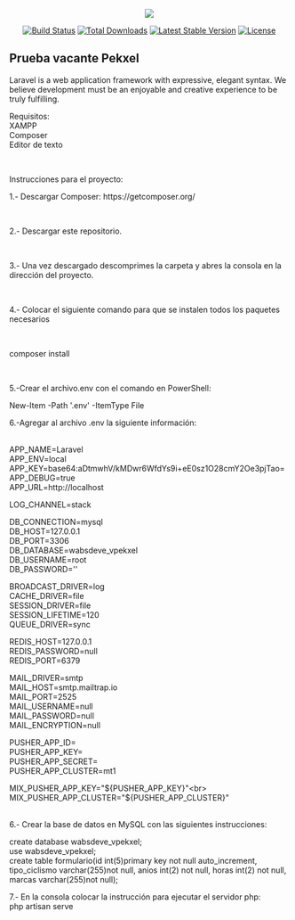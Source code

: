<p align="center"><img src="https://laravel.com/assets/img/components/logo-laravel.svg"></p>

<p align="center">
<a href="https://travis-ci.org/laravel/framework"><img src="https://travis-ci.org/laravel/framework.svg" alt="Build Status"></a>
<a href="https://packagist.org/packages/laravel/framework"><img src="https://poser.pugx.org/laravel/framework/d/total.svg" alt="Total Downloads"></a>
<a href="https://packagist.org/packages/laravel/framework"><img src="https://poser.pugx.org/laravel/framework/v/stable.svg" alt="Latest Stable Version"></a>
<a href="https://packagist.org/packages/laravel/framework"><img src="https://poser.pugx.org/laravel/framework/license.svg" alt="License"></a>
</p>

## Prueba vacante Pekxel

Laravel is a web application framework with expressive, elegant syntax. We believe development must be an enjoyable and creative experience to be truly fulfilling. 
<br>
 <p>Requisitos:<br>
 XAMPP<br>
 Composer<br>   
 Editor de texto<br>
 </p><br>
 <p>Instrucciones para el proyecto:<br>
<p>1.- Descargar Composer: https://getcomposer.org/</p><br>
<p>2.- Descargar este repositorio.</p><br>
<p>3.- Una vez descargado descomprimes la carpeta y abres la consola en la dirección del proyecto.</p><br>
<p>4.- Colocar el siguiente comando para que se instalen todos los paquetes necesarios</p><br>
 <p>composer install</p><br>
    
<p>5.-Crear el archivo.env con el comando en PowerShell:</p>
<p>New-Item -Path '.env' -ItemType File</p>

<p>6.-Agregar al archivo .env la siguiente información:</p><br>
APP_NAME=Laravel<br>
APP_ENV=local<br>
APP_KEY=base64:aDtmwhV/kMDwr6WfdYs9i+eE0sz1O28cmY2Oe3pjTao=<br>
APP_DEBUG=true<br>
APP_URL=http://localhost<br>

LOG_CHANNEL=stack<br>

DB_CONNECTION=mysql<br>
DB_HOST=127.0.0.1<br>
DB_PORT=3306<br>
DB_DATABASE=wabsdeve_vpekxel<br>
DB_USERNAME=root<br>
DB_PASSWORD=''<br>

BROADCAST_DRIVER=log<br>
CACHE_DRIVER=file<br>
SESSION_DRIVER=file<br>
SESSION_LIFETIME=120<br>
QUEUE_DRIVER=sync<br>

REDIS_HOST=127.0.0.1<br>
REDIS_PASSWORD=null<br>
REDIS_PORT=6379<br>

MAIL_DRIVER=smtp<br>
MAIL_HOST=smtp.mailtrap.io<br>
MAIL_PORT=2525<br>
MAIL_USERNAME=null<br>
MAIL_PASSWORD=null<br>
MAIL_ENCRYPTION=null<br>

PUSHER_APP_ID=<br>
PUSHER_APP_KEY=<br>
PUSHER_APP_SECRET=<br>
PUSHER_APP_CLUSTER=mt1<br>

MIX_PUSHER_APP_KEY="${PUSHER_APP_KEY}"<br>
MIX_PUSHER_APP_CLUSTER="${PUSHER_APP_CLUSTER}"<br>
<br>

<p>6.- Crear la base de datos en MySQL con las siguientes instrucciones:</p>
<p>create database wabsdeve_vpekxel;<br>
use wabsdeve_vpekxel;<br>
create table formulario(id int(5)primary key not null auto_increment, tipo_ciclismo varchar(255)not null, anios int(2) not null, horas int(2) not null, marcas varchar(255)not null);<br></p>
7.- En la consola colocar la instrucción para ejecutar el servidor php:<br>
php artisan serve
